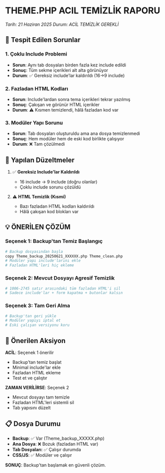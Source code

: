 # THEME.PHP ACIL TEMİZLİK RAPORU
*Tarih: 21 Haziran 2025*
*Durum: ACİL TEMİZLİK GEREKLİ*

## 🚨 Tespit Edilen Sorunlar

### 1. Çoklu Include Problemi
- **Sorun**: Aynı tab dosyaları birden fazla kez include edildi
- **Sonuç**: Tüm sekme içerikleri alt alta görünüyor
- **Durum**: ✅ Gereksiz include'lar kaldırıldı (16→9 include)

### 2. Fazladan HTML Kodları  
- **Sorun**: Include'lardan sonra tema içerikleri tekrar yazılmış
- **Sonuç**: Çakışan ve görünür HTML içerikler
- **Durum**: ⚠️ Kısmen temizlendi, hâlâ fazladan kod var

### 3. Modüler Yapı Sorunu
- **Sorun**: Tab dosyaları oluşturuldu ama ana dosya temizlenmedi
- **Sonuç**: Hem modüler hem de eski kod birlikte çalışıyor
- **Durum**: ❌ Tam çözülmedi

## 🔧 Yapılan Düzeltmeler

1. ✅ **Gereksiz Include'lar Kaldırıldı**
   - 16 include → 9 include (doğru olanlar)
   - Çoklu include sorunu çözüldü

2. ⚠️ **HTML Temizlik (Kısmi)**
   - Bazı fazladan HTML kodları kaldırıldı
   - Hâlâ çakışan kod blokları var

## 💡 ÖNERİLEN ÇÖZÜM

### Seçenek 1: Backup'tan Temiz Başlangıç
```bash
# Backup dosyasından başla
copy Theme_backup_20250621_XXXXXX.php Theme_clean.php
# Modüler yapı include'larını ekle
# Fazladan HTML'leri hiç ekleme
```

### Seçenek 2: Mevcut Dosyayı Agresif Temizlik
```bash
# 1006-2745 satır arasındaki tüm fazladan HTML'i sil
# Sadece include'lar + form kapatma + butonlar kalsın
```

### Seçenek 3: Tam Geri Alma
```bash
# Backup'tan geri yükle
# Modüler yapıyı iptal et
# Eski çalışan versiyonu koru
```

## 🎯 Önerilen Aksiyon

**ACİL**: Seçenek 1 önerilir
- Backup'tan temiz başlat
- Minimal include'lar ekle  
- Fazladan HTML ekleme
- Test et ve çalıştır

**ZAMAN VERİLİRSE**: Seçenek 2
- Mevcut dosyayı tam temizle
- Fazladan HTML'leri sistemli sil
- Tab yapısını düzelt

## 📋 Dosya Durumu

- **Backup**: ✅ Var (Theme_backup_XXXXX.php)
- **Ana Dosya**: ❌ Bozuk (fazladan HTML var)
- **Tab Dosyaları**: ✅ Çalışır durumda
- **CSS/JS**: ✅ Modüler ve çalışır

**SONUÇ**: Backup'tan başlamak en güvenli çözüm.
